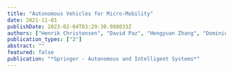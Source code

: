 ```yaml
---
title: "Autonomous Vehicles for Micro-Mobility"
date: 2021-11-01
publishDate: 2023-02-04T03:29:30.988033Z
authors: ["Henrik Christensen", "David Paz", "Hengyuan Zhang", "Dominique Meyer", "Hao Xiang", "Yunhai Han", "Yuhan Liu", "Andrew Liang", "Zheng Zhong", "Shiqi Tang"]
publication_types: ["2"]
abstract: ""
featured: false
publication: "*Springer - Autonomous and Intelligent Systems*"
---
```


